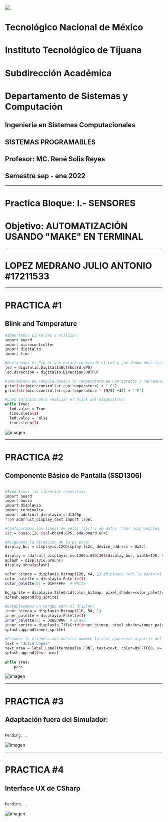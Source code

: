 ![](imagen/portadatcnm.png)

#    Tecnológico Nacional de México
#   Instituto Tecnológico de Tijuana
#        Subdirección Académica
# Departamento de Sistemas y Computación
##  Ingeniería en Sistemas Computacionales
##        SISTEMAS PROGRAMABLES
##   Profesor: MC. René Solis Reyes
##     Semestre sep - ene 2022
----
# Practica Bloque: I.- SENSORES
# Objetivo:  AUTOMATIZACIÓN USANDO "MAKE" EN TERMINAL
----

# LOPEZ MEDRANO JULIO ANTONIO #17211533


-----

# PRACTICA #1
## Blink and Temperature

```bash
#Importamos Librerias a utilizar:
import board
import microcontroller
import digitalio
import time

#Declaramos el Pin al que estará conectado el Led y por donde debe tener salida:
led = digitalio.DigitalInOut(board.GP0)
led.direction = digitalio.Direction.OUTPUT

#Imprimimos en consola básica la temperatura en Centígrados y Fahrenheit:
print(str(microcontroller.cpu.temperature) + " C") 
print(str(microcontroller.cpu.temperature * (9/5) +32) + " F")

#Loop infinito para realizar el blink del dispositivo:
while True:
  led.value = True
  time.sleep(1)
  led.value = False
  time.sleep(1)
```
![imagen](imagen/P1_BlinkTemp.gif)

---

# PRACTICA #2
## Componente Básico de Pantalla (SSD1306)
```bash

#Importamos las librerias necesarias
import board
import busio
import displayio
import terminalio
import adafruit_displayio_ssd1306p
from adafruit_display_text import label

#Configuramos las lineas de reloj (slc) y de datos (sda) asignandoles los pines correspondientes:
i2c = busio.I2C (scl=board.GP5, sda=board.GP4) 

#Asignamos la direccion de la pi pico:
display_bus = displayio.I2CDisplay (i2c, device_address = 0x3C) 

display = adafruit_displayio_ssd1306p.SSD1306(display_bus, width=128, height=64)
splash = displayio.Group()
display.show(splash)

color_bitmap = displayio.Bitmap(128, 64, 1) #Pintamos toda la pantalal de blanco
color_palette = displayio.Palette(1)
color_palette[0] = 0xFFFFFF  # White
 
bg_sprite = displayio.TileGrid(color_bitmap, pixel_shader=color_palette, x=0, y=0)
splash.append(bg_sprite)

#Establecemos un margen para el display:
inner_bitmap = displayio.Bitmap(118, 54, 1)
inner_palette = displayio.Palette(1)
inner_palette[0] = 0x000000  # Black
inner_sprite = displayio.TileGrid(inner_bitmap, pixel_shader=inner_palette, x=5, y=4)
splash.append(inner_sprite)
 
#Creamos la etiqueta con nuestro nombre la cual aparecerá a partir del pixel 18 en X y 15 en Y:
text = "Julio Lopez"
text_area = label.Label(terminalio.FONT, text=text, color=0xFFFF00, x=18, y=15)
splash.append(text_area)
 
while True:
    pass

```

![imagen](imagen/P2_Display1306.gif)

---

# PRACTICA #3
## Adaptación fuera del Simulador:

```bash

Pending...

```
![imagen](imagen/P3_Temp1306.jpg)

---

# PRACTICA #4
## Interface UX de CSharp

```bash

Pending...

```
![imagen](...)
